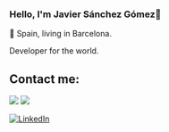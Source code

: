 ### Hello, I'm Javier Sánchez Gómez👋

📍 Spain, living in Barcelona.  

Developer for the world.
</br>
<!--
## Skills
<img src="https://img.shields.io/badge/-javascript-yellowgreen" /> <img src="https://img.shields.io/badge/-Node.js-blue" /> <img src="https://img.shields.io/badge/-MongoDB-green" /> <img src="https://img.shields.io/badge/-MySQL-9cf" /> <img src="https://img.shields.io/badge/-PostgreSQL-lightgrey" />
-->

## Contact me:
<img src="https://img.shields.io/badge/NimrockDev-nimrockdev@gmail.com-informational" />
<img src="https://img.shields.io/badge/Javier-jasago2010@gmail.com-informational" />


<a target="_blank" href="https://www.linkedin.com/in/javier-s%C3%A1nchez-g%C3%B3mez-84418ba1/"><img src="https://img.shields.io/badge/LinkedIn-%230077B5.svg?&style=for-the-badge&logo=linkedin&logoColor=white" alt="LinkedIn"></a>

<!--
**Nimrockdev/Nimrockdev** is a ✨ _special_ ✨ repository because its `README.md` (this file) appears on your GitHub profile.

Here are some ideas to get you started:

- 🔭 I’m currently working on ...
- 🌱 I’m currently learning ...
- 👯 I’m looking to collaborate on ...
- 🤔 I’m looking for help with ...
- 💬 Ask me about ...
- 📫 How to reach me: ...
- 😄 Pronouns: ...
- ⚡ Fun fact: ...
-->
